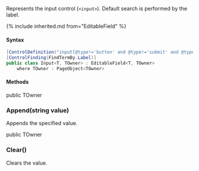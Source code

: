 Represents the input control (`<input>`).
Default search is performed by the label.

{% include inherited.md from="EditableField" %}

#### Syntax

```cs
[ControlDefinition("input[@type!='button' and @type!='submit' and @type!='reset']")]
[ControlFinding(FindTermBy.Label)]
public class Input<T, TOwner> : EditableField<T, TOwner>
    where TOwner : PageObject<TOwner>
```

#### Methods

<div class="member">
    <span class="head"><span class="keyword">public</span> <span class="type">TOwner</span></span>
    <h3><span class="body">Append</span><span class="tail">(<span class="keyword">string</span> value)</span></h3>
</div>

Appends the specified value.

<div class="member">
    <span class="head"><span class="keyword">public</span> <span class="type">TOwner</span></span>
    <h3><span class="body">Clear()</span></h3>
</div>

Clears the value.
